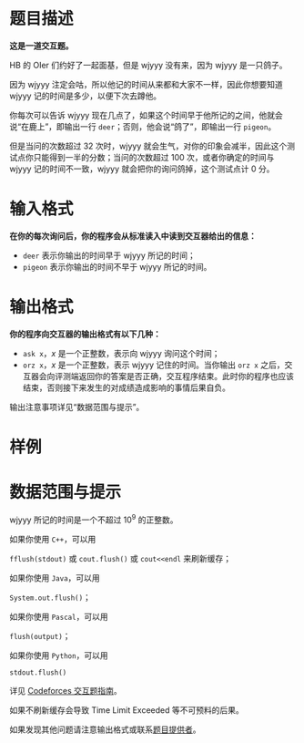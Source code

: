 
# 题目描述

**这是一道交互题。**

HB 的 OIer 们约好了一起面基，但是 wjyyy 没有来，因为 wjyyy 是一只鸽子。

因为 wjyyy 注定会咕，所以他记的时间从来都和大家不一样，因此你想要知道 wjyyy 记的时间是多少，以便下次去蹲他。

你每次可以告诉 wjyyy 现在几点了，如果这个时间早于他所记的之间，他就会说“在鹿上”，即输出一行 `deer`；否则，他会说“鸽了”，即输出一行 `pigeon`。

但是当问的次数超过 $32$ 次时，wjyyy 就会生气，对你的印象会减半，因此这个测试点你只能得到一半的分数；当问的次数超过 $100$ 次，或者你确定的时间与 wjyyy 记的时间不一致，wjyyy 就会把你的询问鸽掉，这个测试点计 $0$ 分。

# 输入格式

**在你的每次询问后，你的程序会从标准读入中读到交互器给出的信息：**

- `deer` 表示你输出的时间早于 wjyyy 所记的时间；
- `pigeon` 表示你输出的时间不早于 wjyyy 所记的时间。

# 输出格式

**你的程序向交互器的输出格式有以下几种：**

- `ask x`，$x$ 是一个正整数，表示向 wjyyy 询问这个时间；
- `orz x`，$x$ 是一个正整数，表示 wjyyy 记住的时间。当你输出 `orz x` 之后，交互器会向评测端返回你的答案是否正确，交互程序结束。此时你的程序也应该结束，否则接下来发生的对成绩造成影响的事情后果自负。

输出注意事项详见“数据范围与提示”。

# 样例



# 数据范围与提示

wjyyy 所记的时间是一个不超过 $10^9$ 的正整数。

如果你使用 `C++`，可以用

`fflush(stdout)` 或 `cout.flush()` 或 `cout<<endl` 来刷新缓存；

如果你使用 `Java`，可以用

`System.out.flush()`；

如果你使用 `Pascal`，可以用

`flush(output)`；

如果你使用 `Python`，可以用

`stdout.flush()`

详见 [Codeforces 交互题指南](https://codeforces.com/blog/entry/45307)。

如果不刷新缓存会导致 <span class="status time_limit_exceeded"> <i class="icon clock"> </i>Time Limit Exceeded</span> 等不可预料的后果。

如果发现其他问题请注意输出格式或联系[题目提供者](http://hboj.icu/user/3)。

